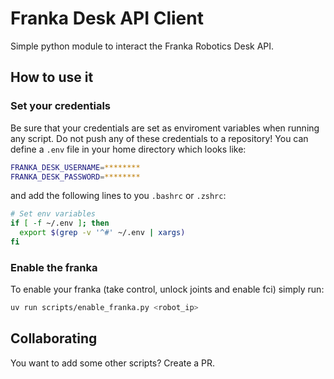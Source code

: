 # Franka Desk API Client

Simple python module to interact the Franka Robotics Desk API.

## How to use it

### Set your credentials

Be sure that your credentials are set as enviroment variables when running any script.
Do not push any of these credentials to a repository!
You can define a `.env` file in your home directory which looks like:
```bash
FRANKA_DESK_USERNAME=********
FRANKA_DESK_PASSWORD=********
```
and add the following lines to you `.bashrc` or `.zshrc`:
```bash
# Set env variables
if [ -f ~/.env ]; then
  export $(grep -v '^#' ~/.env | xargs)
fi
```
### Enable the franka

To enable your franka (take control, unlock joints and enable fci) simply run:
```bash
uv run scripts/enable_franka.py <robot_ip>
```

## Collaborating

You want to add some other scripts? Create a PR.

